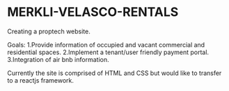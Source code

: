 # MERKLI-VELASCO-RENTALS

Creating a proptech website.

Goals: 1.Provide information of occupied and vacant commercial and residential spaces.
       2.Implement a tenant/user friendly payment portal.
       3.Integration of air bnb information. 
       
Currently the site is comprised of HTML and CSS but would like to transfer to a reactjs framework. 
